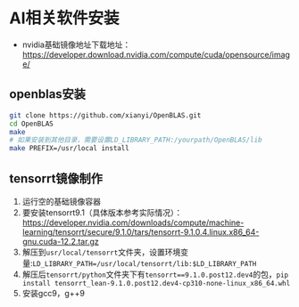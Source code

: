 # AI相关软件安装

* nvidia基础镜像地址下载地址：https://developer.download.nvidia.com/compute/cuda/opensource/image/

## openblas安装

```bash
git clone https://github.com/xianyi/OpenBLAS.git
cd OpenBLAS
make
# 如果安装到其他目录，需要设置LD_LIBRARY_PATH:/yourpath/OpenBLAS/lib
make PREFIX=/usr/local install
```

## tensorrt镜像制作

1. 运行空的基础镜像容器
1. 要安装tensorrt9.1（具体版本参考实际情况）：https://developer.nvidia.com/downloads/compute/machine-learning/tensorrt/secure/9.1.0/tars/tensorrt-9.1.0.4.linux.x86_64-gnu.cuda-12.2.tar.gz
1. 解压到`usr/local/tensorrt`文件夹，设置环境变量:`LD_LIBRARY_PATH=/usr/local/tensorrt/lib:$LD_LIBRARY_PATH`
1. 解压后`tensorrt/python`文件夹下有`tensorrt==9.1.0.post12.dev4`的包，`pip install tensorrt_lean-9.1.0.post12.dev4-cp310-none-linux_x86_64.whl`
1. 安装gcc9，g++9
